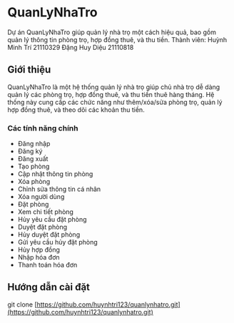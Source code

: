 # QuanLyNhaTro

Dự án QuanLyNhaTro giúp quản lý nhà trọ một cách hiệu quả, bao gồm quản lý thông tin phòng trọ, hợp đồng thuê, và thu tiền.
Thành viên: 
Huỳnh Minh Trí 21110329
Đặng Huy Diệu 21110818


## Giới thiệu

QuanLyNhaTro là một hệ thống quản lý nhà trọ giúp chủ nhà trọ dễ dàng quản lý các phòng trọ, hợp đồng thuê, và thu tiền thuê hàng tháng. Hệ thống này cung cấp các chức năng như thêm/xóa/sửa phòng trọ, quản lý hợp đồng thuê, và theo dõi các khoản thu tiền.

### Các tính năng chính
- Đăng nhập
- Đăng ký
- Đăng xuất
- Tạo phòng
- Cập nhật thông tin phòng
- Xóa phòng
- Chỉnh sửa thông tin cá nhân
- Xóa người dùng
- Đặt phòng
- Xem chi tiết phòng
- Hủy yêu cầu đặt phòng
- Duyệt đặt phòng
- Hủy duyệt đặt phòng
- Gửi yêu cầu hủy đặt phòng
- Hủy hợp đồng
- Nhập hóa đơn
- Thanh toán hóa đơn


## Hướng dẫn cài đặt
git clone [https://github.com/huynhtri123/quanlynhatro.git](https://github.com/huynhtri123/quanlynhatro.git)


